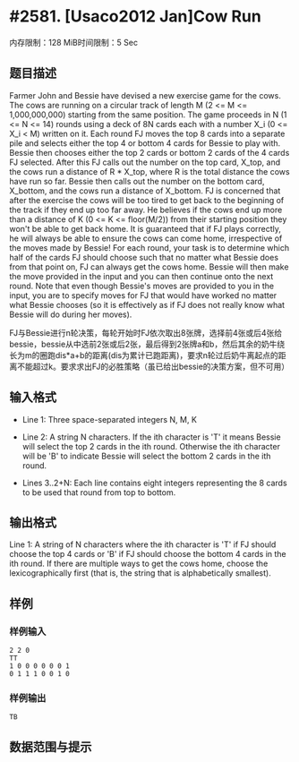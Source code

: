# #2581. [Usaco2012 Jan]Cow Run

内存限制：128 MiB时间限制：5 Sec

## 题目描述

 Farmer John and Bessie have devised a new exercise game for the cows. The cows are running on a circular track of length M (2 <= M <= 1,000,000,000) starting from the same position. The game proceeds in N (1 <= N <= 14) rounds using a deck of 8N cards each with a number X_i (0 <= X_i < M) written on it. Each round FJ moves the top 8 cards into a separate pile and selects either the top 4 or bottom 4 cards for Bessie to play with. Bessie then chooses either the top 2 cards or bottom 2 cards of the 4 cards FJ selected. After this FJ calls out the number on the top card, X_top, and the cows run a distance of R * X_top, where R is the total distance the cows have run so far. Bessie then calls out the number on the bottom card, X_bottom, and the cows run a distance of X_bottom. FJ is concerned that after the exercise the cows will be too tired to get back to the beginning of the track if they end up too far away. He believes if the cows end up more than a distance of K (0 <= K <= floor(M/2)) from their starting position they won't be able to get back home. It is guaranteed that if FJ plays correctly, he will always be able to ensure the cows can come home, irrespective of the moves made by Bessie! For each round, your task is to determine which half of the cards FJ should choose such that no matter what Bessie does from that point on, FJ can always get the cows home. Bessie will then make the move provided in the input and you can then continue onto the next round. Note that even though Bessie's moves are provided to you in the input, you are to specify moves for FJ that would have worked no matter what Bessie chooses (so it is effectively as if FJ does not really know what Bessie will do during her moves). 

FJ与Bessie进行n轮决策，每轮开始时FJ依次取出8张牌，选择前4张或后4张给bessie，bessie从中选前2张或后2张，最后得到2张牌a和b，然后其余的奶牛绕长为m的圈跑dis*a+b的距离(dis为累计已跑距离)，要求n轮过后奶牛离起点的距离不能超过k。要求求出FJ的必胜策略（虽已给出bessie的决策方案，但不可用）

## 输入格式

 * Line 1: Three space-separated integers N, M, K

 * Line 2: A string N characters. If the ith character is 'T' it means Bessie will select the top 2 cards in the ith round. Otherwise the ith character will be 'B' to indicate Bessie will select the bottom 2 cards in the ith round. 

* Lines 3..2+N: Each line contains eight integers representing the 8 cards to be used that round from top to bottom. 

## 输出格式

 Line 1: A string of N characters where the ith character is 'T' if FJ should choose the top 4 cards or 'B' if FJ should choose the bottom 4 cards in the ith round. If there are multiple ways to get the cows home, choose the lexicographically first (that is, the string that is alphabetically smallest).

## 样例

### 样例输入

    
    2 2 0
    TT
    1 0 0 0 0 0 0 1
    0 1 1 1 0 0 1 0
    
    

### 样例输出

    
    TB
    
    

## 数据范围与提示
